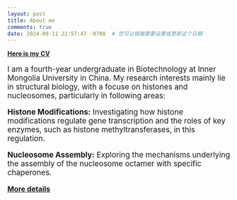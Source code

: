 ```yaml
---
layout: post
title: About me
comments: true
date: 2024-09-11 22:57:47 -0700  # 您可以根据需要设置或更新这个日期
---
```


[**Here is my CV**](assets/CV.pdf)

<p style="font-size: 17px;">I am a fourth-year undergraduate in Biotechnology at Inner Mongolia University in China. My research interests mainly lie in structural biology, with a focuse on histones and nucleosomes, particularly in following areas:</p>

<p style="font-size: 17px;"><strong>Histone Modifications:</strong> Investigating how histone modifications regulate gene transcription and the roles of key enzymes, such as histone methyltransferases, in this regulation.</p>

<p style="font-size: 17px;"><strong>Nucleosome Assembly:</strong> Exploring the mechanisms underlying the assembly of the nucleosome octamer with specific chaperones.</p>

<p><strong style="font-size: 16px;"><a href="https://manxin-c.github.io/aboutme/">More details</a></strong></p> 

